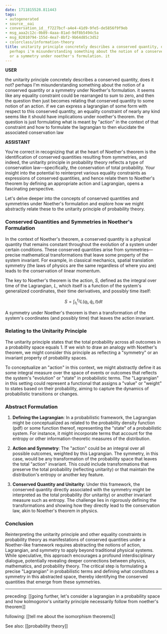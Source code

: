 ```yaml
---
date: 1711815528.811443
tags:
- autogenerated
- source__oai
- conversation_id__f7227bcf-a4e4-41d9-9fe5-de5856f9f9eb
- msg_aaa2c12c-0b89-4aaa-81ad-9df8b5494c5a
- msg_82010794-155d-4ea7-8bf2-9b64d85c3d52
- colorclass/information-theory
title: unitarity principle concretely describes a conserved quantity, does it not
  perhaps i'm misunderstanding something about the notion of a conserved quantity
  or a symmetry under noether's formulation. it
---
```


**USER**

the unitarity principle concretely describes a conserved quantity, does it not? perhaps I'm misunderstanding something about the notion of a conserved quantity or a symmetry under Noether's formulation. it seems like any equality constraint could be rearranged to sum to zero, and then the question then just becomes relating that conserved quantity to some notion of an action. if we can express a lagrangian of some form with respect to this conserved quantity, an equality constraint of nearly any kind seems like it should have implications under noether's theorem. the question is just formulating what is meant by "action" in the context of that constraint and how to formulate the lagrangian to then elucidate the associated conservation law


**ASSISTANT**

You're correct in recognizing that at the heart of Noether's theorem is the identification of conserved quantities resulting from symmetries, and indeed, the unitarity principle in probability theory reflects a type of conservation law—specifically, the conservation of total probability. Your insight into the potential to reinterpret various equality constraints as expressions of conserved quantities, and hence relate them to Noether's theorem by defining an appropriate action and Lagrangian, opens a fascinating perspective.

Let's delve deeper into the concepts of conserved quantities and symmetries under Noether's formulation and explore how we might abstractly relate these to the unitarity principle of probability theory.

### Conserved Quantities and Symmetries in Noether's Formulation

In the context of Noether's theorem, a conserved quantity is a physical quantity that remains constant throughout the evolution of a system under certain conditions. These conserved quantities arise from symmetries—precise mathematical transformations that leave some property of the system invariant. For example, in classical mechanics, spatial translation symmetry (the laws of physics are the same regardless of where you are) leads to the conservation of linear momentum.

The key to Noether's theorem is the action, $S$, defined as the integral over time of the Lagrangian, $L$, which itself is a function of the system's generalized coordinates, their time derivatives, and possibly time itself:

$$ S = \int_{t_1}^{t_2} L(q_i, \dot{q}_i, t) dt $$

A symmetry under Noether's theorem is then a transformation of the system's coordinates (and possibly time) that leaves the action invariant.

### Relating to the Unitarity Principle

The unitarity principle states that the total probability across all outcomes in a probability space equals 1. If we wish to draw an analogy with Noether's theorem, we might consider this principle as reflecting a "symmetry" or an invariant property of probability spaces. 

To conceptualize an "action" in this context, we might abstractly define it as some integral measure over the space of events or outcomes that reflects the system's "evolution" or "state" in probabilistic terms. The "Lagrangian" in this setting could represent a functional that assigns a "value" or "weight" to states based on their probability, aiming to capture the dynamics of probabilistic transitions or changes.

### Abstract Formulation

1. **Defining the Lagrangian**: In a probabilistic framework, the Lagrangian might be conceptualized as related to the probability density function (pdf) or some function thereof, representing the "state" of a probabilistic system. For instance, it might incorporate terms that account for the entropy or other information-theoretic measures of the distribution.

2. **Action and Symmetry**: The "action" could be an integral over all possible outcomes, weighted by this Lagrangian. The symmetry, in this case, would be any transformation of the probability space that leaves the total "action" invariant. This could include transformations that preserve the total probability (reflecting unitarity) or that maintain the distribution's entropy or another key feature.

3. **Conserved Quantity and Unitarity**: Under this framework, the conserved quantity directly associated with the symmetry might be interpreted as the total probability (for unitarity) or another invariant measure such as entropy. The challenge lies in rigorously defining the transformations and showing how they directly lead to the conservation law, akin to Noether's theorem in physics.

### Conclusion

Reinterpreting the unitarity principle and other equality constraints in probability theory as manifestations of conserved quantities under a Noether-like framework requires abstracting the notions of action, Lagrangian, and symmetry to apply beyond traditional physical systems. While speculative, this approach encourages a profound interdisciplinary dialogue, potentially revealing deeper connections between physics, mathematics, and probability theory. The critical step is formulating a precise "Lagrangian" in probabilistic terms and defining what constitutes a symmetry in this abstracted space, thereby identifying the conserved quantities that emerge from these symmetries.


---

preceding: [[going further, let's consider a lagrangian in a probability space and how kolmogorov's unitarity principle necessarily follow from noether's theorem]]  


following: [[tell me about the isomorphism theorems]]

See also: [[probability theory]]